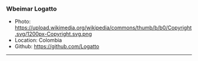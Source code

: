 ### Wbeimar Logatto

- Photo: https://upload.wikimedia.org/wikipedia/commons/thumb/b/b0/Copyright.svg/1200px-Copyright.svg.png
- Location: Colombia
- Github: https://github.com/Logatto

***
